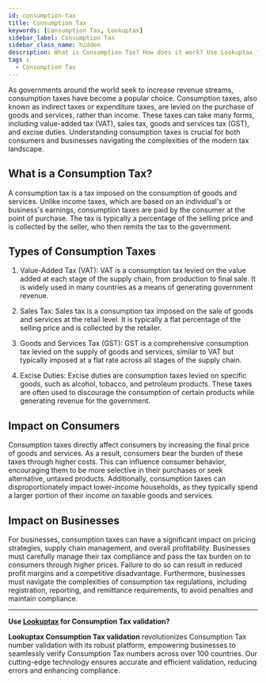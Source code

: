 ```yaml
---
id: consumption-tax
title: Consumption Tax
keywords: [Consumption Tax, Lookuptax]
sidebar_label: Consumption Tax
sidebar_class_name: hidden
description: What is Consumption Tax? How does it work? Use Lookuptax for hassle-free validation of VAT numbers.
tags : 
  - Consumption Tax
---
```



As governments around the world seek to increase revenue streams, consumption taxes have become a popular choice. Consumption taxes, also known as indirect taxes or expenditure taxes, are levied on the purchase of goods and services, rather than income. These taxes can take many forms, including value-added tax (VAT), sales tax, goods and services tax (GST), and excise duties. Understanding consumption taxes is crucial for both consumers and businesses navigating the complexities of the modern tax landscape.

## What is a Consumption Tax?

A consumption tax is a tax imposed on the consumption of goods and services. Unlike income taxes, which are based on an individual's or business's earnings, consumption taxes are paid by the consumer at the point of purchase. The tax is typically a percentage of the selling price and is collected by the seller, who then remits the tax to the government.

## Types of Consumption Taxes

1. Value-Added Tax (VAT): VAT is a consumption tax levied on the value added at each stage of the supply chain, from production to final sale. It is widely used in many countries as a means of generating government revenue.

2. Sales Tax: Sales tax is a consumption tax imposed on the sale of goods and services at the retail level. It is typically a flat percentage of the selling price and is collected by the retailer.

3. Goods and Services Tax (GST): GST is a comprehensive consumption tax levied on the supply of goods and services, similar to VAT but typically imposed at a flat rate across all stages of the supply chain.

4. Excise Duties: Excise duties are consumption taxes levied on specific goods, such as alcohol, tobacco, and petroleum products. These taxes are often used to discourage the consumption of certain products while generating revenue for the government.

## Impact on Consumers

Consumption taxes directly affect consumers by increasing the final price of goods and services. As a result, consumers bear the burden of these taxes through higher costs. This can influence consumer behavior, encouraging them to be more selective in their purchases or seek alternative, untaxed products. Additionally, consumption taxes can disproportionately impact lower-income households, as they typically spend a larger portion of their income on taxable goods and services.

## Impact on Businesses

For businesses, consumption taxes can have a significant impact on pricing strategies, supply chain management, and overall profitability. Businesses must carefully manage their tax compliance and pass the tax burden on to consumers through higher prices. Failure to do so can result in reduced profit margins and a competitive disadvantage. Furthermore, businesses must navigate the complexities of consumption tax regulations, including registration, reporting, and remittance requirements, to avoid penalties and maintain compliance.


----
**Use [Lookuptax](https://lookuptax.com/) for Consumption Tax validation?**

**Lookuptax Consumption Tax validation** revolutionizes Consumption Tax number validation with its robust platform, empowering businesses to seamlessly verify Consumption Tax numbers across over 100 countries. Our cutting-edge technology ensures accurate and efficient validation, reducing errors and enhancing compliance.